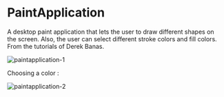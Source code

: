 # PaintApplication
A desktop paint application that lets the user to draw different shapes on the screen. Also, the user can select different stroke colors and fill colors. 
From the tutorials of Derek Banas.

![paintapplication-1](https://user-images.githubusercontent.com/46262107/51031561-f3d25f80-15c2-11e9-8027-0858ec6c36b8.png)

Choosing a color : 

![paintapplication-2](https://user-images.githubusercontent.com/46262107/51031570-f7fe7d00-15c2-11e9-8a5c-e6c2eb57c7ae.png)
